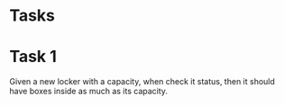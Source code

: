 # Tasks

# Task 1
Given a new locker with a capacity, when check it status, then it should have boxes inside as much as its capacity.
